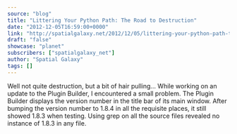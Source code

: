 ```yaml
---
source: "blog"
title: "Littering Your Python Path: The Road to Destruction"
date: "2012-12-05T16:59:00+0000"
link: "http://spatialgalaxy.net/2012/12/05/littering-your-python-path-the-road-to-destruction/"
draft: "false"
showcase: "planet"
subscribers: ["spatialgalaxy_net"]
author: "Spatial Galaxy"
tags: []
---
```


Well not quite destruction, but a bit of hair pulling&hellip;
While working on an update to the Plugin Builder, I encountered a small problem. The Plugin Builder displays the version number in the title bar of its main window. After bumping the version number to 1.8.4 in all the requisite places, it still showed 1.8.3 when testing.
Using grep on all the source files revealed no instance of 1.8.3 in any file.
